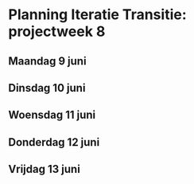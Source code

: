# Planning Iteratie Transitie: projectweek 8

## Maandag 9 juni

## Dinsdag 10 juni

## Woensdag 11 juni

## Donderdag 12 juni

## Vrijdag 13 juni
